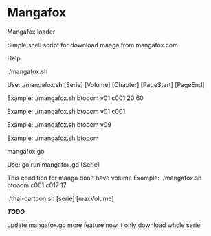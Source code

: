 Mangafox
========

Mangafox loader

Simple shell script for download manga from mangafox.com


Help:

./mangafox.sh 

Use: ./mangafox.sh [Serie] [Volume] [Chapter] [PageStart] [PageEnd]

Example: ./mangafox.sh btooom v01 c001 20 60

Example: ./mangafox.sh btooom v01 c001

Example: ./mangafox.sh btooom v09

Example: ./mangafox.sh btooom

mangafox.go

Use: go run mangafox.go [Serie]

This condition for manga don't have volume
Example: ./mangafox.sh btooom c001 c017 17 

./thai-cartoon.sh [serie] [maxVolume]

***TODO***

update mangafox.go more feature now it only download whole serie
